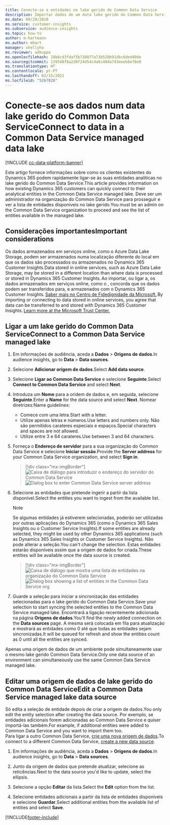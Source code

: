 ```yaml
---
title: Conecte-se a entidades no lake gerido do Common Data Service
description: Importar dados de um data lake gerido do Common Data Service.
ms.date: 09/29/2020
ms.service: customer-insights
ms.subservice: audience-insights
ms.topic: how-to
author: m-hartmann
ms.author: mhart
manager: shellyha
ms.reviewer: adkuppa
ms.openlocfilehash: 18b6cd3fdaf5b738877a73b520b91dbc6ded40de
ms.sourcegitcommit: 139548f8a2d0f24d54c4a6c404a743eeeb8ef8e0
ms.translationtype: HT
ms.contentlocale: pt-PT
ms.lasthandoff: 02/15/2021
ms.locfileid: "5267828"
---
```

# <a name="connect-to-data-in-a-common-data-service-managed-data-lake"></a><span data-ttu-id="969d1-103">Conecte-se aos dados num data lake gerido do Common Data Service</span><span class="sxs-lookup"><span data-stu-id="969d1-103">Connect to data in a Common Data Service managed data lake</span></span>

[!INCLUDE [cc-data-platform-banner](../includes/cc-data-platform-banner.md)]

<span data-ttu-id="969d1-104">Este artigo fornece informações sobre como os clientes existentes do Dynamics 365 podem rapidamente ligar-se às suas entidades analíticas no lake gerido do Common Data Service.</span><span class="sxs-lookup"><span data-stu-id="969d1-104">This article provides information on how existing Dynamics 365 customers can quickly connect to their analytical entities in the Common Data Service managed lake.</span></span> <span data-ttu-id="969d1-105">Deve ser um administrador na organização do Common Data Service para prosseguir e ver a lista de entidades disponíveis no lake gerido.</span><span class="sxs-lookup"><span data-stu-id="969d1-105">You must be an admin on the Common Data Service organization to proceed and see the list of entities available in the managed lake.</span></span>

## <a name="important-considerations"></a><span data-ttu-id="969d1-106">Considerações importantes</span><span class="sxs-lookup"><span data-stu-id="969d1-106">Important considerations</span></span>

<span data-ttu-id="969d1-107">Os dados armazenados em serviços online, como o Azure Data Lake Storage, podem ser armazenados numa localização diferente do local em que os dados são processados ou armazenados no Dynamics 365 Customer Insights.</span><span class="sxs-lookup"><span data-stu-id="969d1-107">Data stored in online services, such as Azure Data Lake Storage, may be stored in a different location than where data is processed or stored in Dynamics 365 Customer Insights.</span></span><span data-ttu-id="969d1-108"> Ao importar, ou ligar a, os dados armazenados em serviços online, como o , concorda que os dados podem ser transferidos para, e armazenados com o Dynamics 365 Customer Insights. [Saber mais no Centro de Fidedignidade da Microsoft.](https://www.microsoft.com/trust-center)</span><span class="sxs-lookup"><span data-stu-id="969d1-108"> By importing or connecting to data stored in online services, you agree that data can be transferred to and stored with Dynamics 365 Customer Insights. [Learn more at the Microsoft Trust Center.](https://www.microsoft.com/trust-center)</span></span>

## <a name="connect-to-a-common-data-service-managed-lake"></a><span data-ttu-id="969d1-109">Ligar a um lake gerido do Common Data Service</span><span class="sxs-lookup"><span data-stu-id="969d1-109">Connect to a Common Data Service managed lake</span></span>

1. <span data-ttu-id="969d1-110">Em informações de audiência, aceda a **Dados** > **Origens de dados**.</span><span class="sxs-lookup"><span data-stu-id="969d1-110">In audience insights, go to **Data** > **Data sources**.</span></span>

2. <span data-ttu-id="969d1-111">Selecione **Adicionar origem de dados**.</span><span class="sxs-lookup"><span data-stu-id="969d1-111">Select **Add data source**.</span></span>

3. <span data-ttu-id="969d1-112">Selecione **Ligar ao Common Data Service** e selecione **Seguinte**.</span><span class="sxs-lookup"><span data-stu-id="969d1-112">Select **Connect to Common Data Service** and select **Next**.</span></span>

4. <span data-ttu-id="969d1-113">Introduza um **Nome** para a oridem de dados e, em seguida, selecione **Seguinte**.</span><span class="sxs-lookup"><span data-stu-id="969d1-113">Enter a **Name** for the data source and select **Next**.</span></span> <span data-ttu-id="969d1-114">Nomear diretrizes:</span><span class="sxs-lookup"><span data-stu-id="969d1-114">Name guidelines:</span></span> 
   - <span data-ttu-id="969d1-115">Comece com uma letra.</span><span class="sxs-lookup"><span data-stu-id="969d1-115">Start with a letter.</span></span>
   - <span data-ttu-id="969d1-116">Utilize apenas letras e números.</span><span class="sxs-lookup"><span data-stu-id="969d1-116">Use letters and numbers only.</span></span> <span data-ttu-id="969d1-117">Não são permitidos carateres especiais e espaços.</span><span class="sxs-lookup"><span data-stu-id="969d1-117">Special characters and spaces are not allowed.</span></span>
   - <span data-ttu-id="969d1-118">Utilize entre 3 e 64 carateres.</span><span class="sxs-lookup"><span data-stu-id="969d1-118">Use between 3 and 64 characters.</span></span>

5. <span data-ttu-id="969d1-119">Forneça o **Endereço de servidor** para a sua organização do Common Data Service e selecione **Iniciar sessão**.</span><span class="sxs-lookup"><span data-stu-id="969d1-119">Provide the **Server address** for your Common Data Service organization, and select **Sign in**.</span></span>

   > [!div class="mx-imgBorder"]
   > <span data-ttu-id="969d1-120">![Caixa de diálogo para introduzir o endereço do servidor do Common Data Service](media/enter-CDS-org-details.png)</span><span class="sxs-lookup"><span data-stu-id="969d1-120">![Dialog box to enter Common Data Service server address](media/enter-CDS-org-details.png)</span></span>

6. <span data-ttu-id="969d1-121">Selecione as entidades que pretende ingerir a partir da lista disponível.</span><span class="sxs-lookup"><span data-stu-id="969d1-121">Select the entities you want to ingest from the available list.</span></span>    

   > [!NOTE]
   > <span data-ttu-id="969d1-122">Se algumas entidades já estiverem selecionadas, poderão ser utilizadas por outras aplicações do Dynamics 365 (como o Dynamics 365 Sales Insights ou o Customer Service Insights).</span><span class="sxs-lookup"><span data-stu-id="969d1-122">If some entities are already selected, they might be used by other Dynamics 365 applications (such as Dynamics 365 Sales Insights or Customer Service Insights).</span></span> <span data-ttu-id="969d1-123">Não pode alterar a seleção.</span><span class="sxs-lookup"><span data-stu-id="969d1-123">You can't change the selection.</span></span> <span data-ttu-id="969d1-124">Estas entidades estarão disponíveis assim que a origem de dados for criada.</span><span class="sxs-lookup"><span data-stu-id="969d1-124">These entities will be available once the data source is created.</span></span>

   > [!div class="mx-imgBorder"]
   > <span data-ttu-id="969d1-125">![Caixa de diálogo que mostra uma lista de entidades na organização do Common Data Service](media/select-analytical-entities.png)</span><span class="sxs-lookup"><span data-stu-id="969d1-125">![Dialog box showing a list of entities in the Common Data Service org](media/select-analytical-entities.png)</span></span>

7. <span data-ttu-id="969d1-126">Guarde a seleção para iniciar a sincronização das entidades selecionadas para o lake gerido do Common Data Service.</span><span class="sxs-lookup"><span data-stu-id="969d1-126">Save your selection to start syncing the selected entities to the Common Data Service managed lake.</span></span> <span data-ttu-id="969d1-127">Encontrará a ligação recentemente adicionada na página **Origens de dados**.</span><span class="sxs-lookup"><span data-stu-id="969d1-127">You'll find the newly added connection on the **Data sources** page.</span></span> <span data-ttu-id="969d1-128">A mesma será colocada em fila para atualização e mostrará as entidades como 0 até que todas as entidades sejam sincronizadas.</span><span class="sxs-lookup"><span data-stu-id="969d1-128">It will be queued for refresh and show the entities count as 0 until all the entities are synced.</span></span>

<span data-ttu-id="969d1-129">Apenas uma origem de dados de um ambiente pode simultaneamente usar o mesmo lake gerido Common Data Service.</span><span class="sxs-lookup"><span data-stu-id="969d1-129">Only one data source of an environment can simultaneously use the same Common Data Service managed lake.</span></span>

## <a name="edit-a-common-data-service-managed-lake-data-source"></a><span data-ttu-id="969d1-130">Editar uma origem de dados de lake gerido do Common Data Service</span><span class="sxs-lookup"><span data-stu-id="969d1-130">Edit a Common Data Service managed lake data source</span></span>

<span data-ttu-id="969d1-131">Só edita a seleção de entidade depois de criar a origem de dados.</span><span class="sxs-lookup"><span data-stu-id="969d1-131">You only edit the entity selection after creating the data source.</span></span> <span data-ttu-id="969d1-132">Por exemplo, se entidades adicionais forem adicionadas ao Common Data Service e quiser importá-las também.</span><span class="sxs-lookup"><span data-stu-id="969d1-132">For example, if additional entities were added to Common Data Service and you want to import them too.</span></span>    
<span data-ttu-id="969d1-133">Para ligar a outro Common Data Service, [crie uma nova origem de dados](#connect-to-a-common-data-service-managed-lake).</span><span class="sxs-lookup"><span data-stu-id="969d1-133">To connect to a different Common Data Service, [create a new data source](#connect-to-a-common-data-service-managed-lake).</span></span>

1. <span data-ttu-id="969d1-134">Em informações de audiência, aceda a **Dados** > **Origens de dados**.</span><span class="sxs-lookup"><span data-stu-id="969d1-134">In audience insights, go to **Data** > **Data sources**.</span></span>

2. <span data-ttu-id="969d1-135">Junto da origem de dados que pretende atualizar, selecione as reticências.</span><span class="sxs-lookup"><span data-stu-id="969d1-135">Next to the data source you'd like to update, select the ellipsis.</span></span>

3. <span data-ttu-id="969d1-136">Selecione a opção **Editar** da lista.</span><span class="sxs-lookup"><span data-stu-id="969d1-136">Select the **Edit** option from the list.</span></span>

4. <span data-ttu-id="969d1-137">Selecione entidades adicionais a partir da lista de entidades disponíveis e selecione **Guardar**.</span><span class="sxs-lookup"><span data-stu-id="969d1-137">Select additional entities from the available list of entities and select **Save**.</span></span>


[!INCLUDE[footer-include](../includes/footer-banner.md)]